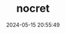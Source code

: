---
title: "nocret"
phonetics: "/ ˈno krɪt / <br /> <br /> <span class='bold'>Alternatives:</span> necret, decret"
function: "noun"
definition: "Something that was kept or meant to be kept unknown or unseen by others, but was revealed."
example: "The state nocrets shook the world."
image: "/assets/images/sample.png"
url: "/posts/friedneuroness"
layout: post
date: 2024-05-15 20:55:49
---